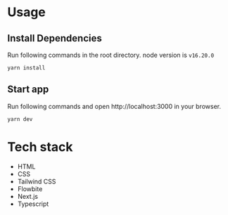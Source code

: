 # Usage

## Install Dependencies
Run following commands in the root directory. node version is `v16.20.0`
```
yarn install 
```

## Start app
Run following commands and open http://localhost:3000 in your browser.
```
yarn dev
```

# Tech stack
*  HTML
*  CSS
*  Tailwind CSS
*  Flowbite
*  Next.js
*  Typescript

